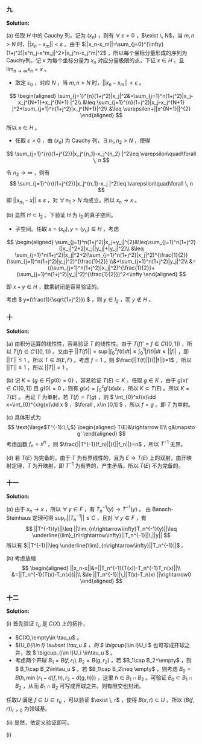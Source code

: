 ### 九

**Solution:**

(a) 任取 $H$ 中的 Cauchy 列，记为 $(x_n)$ ，则有 $\forall \, \varepsilon>0$ ，$\exist \, N$，当 $m,n>N$ 时，$||x_n-x_m||<\varepsilon$ 。由于 $||x_n-x_m||=\sum_{j=0}^{\infty}(1+j^2)|x^n_j-x^m_j|^2>|x_j^n-x_j^m|^2$ ，所以每个坐标分量形成的序列为Cauchy列。记 $x$ 为每个坐标分量为 $x_n$ 对应分量极限的点，下证 $x\in H$ ，且 $\lim_{n\rightarrow\infty}x_n=x$ 。

* 取定 $\varepsilon_0$ ，对应 $N$ ，当 $m,n>N$ 时，$||x_n-x_m||<\varepsilon$ 。

$$
\begin{aligned}
\sum_{j=1}^{n}(1+j^2)|x_j|^2&=\sum_{j=1}^n(1+j^2)|x_j-x_j^{N+1}+x_j^{N+1} |^2\\
&\leq \sum_{j=1}^{n}(1+j^2)|x_j-x_j^{N+1} |^2+\sum_{j=1}^n(1+j^2)|x_j^{N+1}|^2\\
&\leq \varepsilon+||x^{N+1}||^{2}
\end{aligned}
$$

所以 $x\in H$ 。

* 任取 $\varepsilon>0$ ，由 $(x_n)$ 为 Cauchy 列，$\exists\,n_1,n_2>N$ ，使得

$$
\sum_{j=1}^{n}(1+j^{2})|x_j^{n_1}-x_j^{n_2} |^2\leq \varepsilon\quad\forall \, n
$$

令 $n_{2}\rightarrow \infty$ ，则有
$$
\sum_{j=1}^{n}(1+j^{2})|x_j^{n_1}-x_j |^2\leq \varepsilon\quad\forall \, n
$$
 即 $||x_{n_1}-x||\leq\varepsilon$ ，对 $\forall \, n_1>N$ 均成立。所以 $x_n\rightarrow x$ 。

(b) 显然 $H\subset l_2$ 。下验证 $H$ 为 $l_2$ 的真子空间。

* 子空间。任取 $x=(x_n),y=(y_n)\in H$ ，考虑 

$$
\begin{aligned}
\sum_{j=1}^n(1+j^2)|x_j+y_j|^{2}&\leq\sum_{j=1}^n(1+j^2)(|x_j|^2+2|x_j||y_j|+|y_j|^2)\\
&\leq \sum_{j=1}^n(1+j^2)|x_j|^2+2(\sum_{j=1}^n(1+j^2)|x_j|^2)^{\frac{1}{2}}(\sum_{j=1}^n(1+j^2)|y_j|^2)^{\frac{1}{2}}
\\&+\sum_{j=1}^n(1+j^2)|y_j|^2\\
&=((\sum_{j=1}^n(1+j^2)|x_j|^2)^{\frac{1}{2}}+(\sum_{j=1}^n(1+j^2)|y_j|^2)^{\frac{1}{2}})^2<\infty
\end{aligned}
$$

即 $x+y\in H$ ，数乘封闭是容易验证的。

考虑 $  y=(\frac{1}{\sqrt{1+j^2}}) $ ，则 $y\in l_2$ ，而 $y\not\in H$ 。

### 十

**Solution:**

(a) 由积分运算的线性性，容易验证 $T$ 的线性性。由于 $T(f)'=f\in C([0,1])$ ，所以 $T(f)\in C'([0,1])$ 。又由于 $||T(f)||=\sup|\int_0^x f(t)\dd t|\leq \int_0^1|f(t)|\dd t\leq ||f||$ ，即 $||T||\leq1$ 。所以 $T\in B(E,F)$ 。考虑 $f=1$ ，则 $\frac{||T(f)||}{||f||}=1$ ，所以 $||T||\geq 1$ ，所以 $||T||=1$ 。

(b) 记 $K=\{ g\in F \big| g(0)=0 \}$ ，容易验证 $T(E)\subset K$ 。任取 $g\in K$ ，由于 $g(x)'\in C([0,1])$ 且 $g(0)=0$ ，则有 $g(x)=\int_0^xg'(x)\dd x$ ，所以 $K\subset T(E)$ 。所以 $K=T(E)$ 。
	 再证 $T$ 为单射。若 $T(f)=T(g)$ ，则 $ \int_{0}^xf(x)\dd x=\int_{0}^{x}g(x)\dd x $ ，$\forall \, x\in [0,1] $ ，所以 $f=g$ 。即 $T$ 为单射。

(c) 具体形式为
$$
\text{\large$T^{-1}:\,\,$}
\begin{aligned}
T(E)&\rightarrow E\\
g&\mapsto g'
\end{aligned}
$$
考虑函数 $f_n=x^n$ ，则 $\frac{||T^{-1}(f_n)||}{||f_n||}=n$ ，所以 $T^{-1}$ 无界。

(d) 若 $T(E)$ 为完备的，由于 $T$ 为有界线性的，且为 $E\rightarrow T(E)$ 上的双射，由开映射定理，$T$ 为开映射，即 $T^{-1}$ 为有界的，产生矛盾。所以 $T(E)$ 不为完备的。

### 十一

**Solution:**

(a) 由于 $x_n\rightarrow x$ ，所以 $\forall \, y\in F$ ，有 $T_n^{-1}(y)\rightarrow T^{-1}(y)$ 。 由 Banach-Steinhaus 定理可得 $\sup_n||T_n^{-1}||\leq C$ ，且对 $\forall \, y\in F$ ，有
$$
||T^{-1}(y)||\leq ||\lim_{n\rightarrow\infty}T_n^{-1}(y)||\leq \underline{\lim}_{n\rightarrow\infty}||T_n^{-1}||\,||y||
$$
所以有 $||T^{-1}||\leq \underline{\lim}_{n\rightarrow\infty}||T_n^{-1}||$ 。

(b) 考虑放缩
$$
\begin{aligned}
||x_n-x||&=||T_n^{-1}(T(x))-T_n^{-1}T_n(x)||\\
&=||T_n^{-1}(T(x)-T_n(x))||\\
&\le ||T_n^{-1}||\,||T(x)-T_n(x) ||\rightarrow0
\end{aligned}
$$

### 十二

**Solution:**

(i) 首先验证 $\tau_u$ 是 $C(X)$ 上的拓扑，

* $C(X),\empty\in \tau_u$ 。
* $(U_i)_{i\in I} \subset \tau_u $ ，则 $ \bigcup_{i\in I}U_i $ 也可写成开球之并，故 $ \bigcup_{i\in I}U_i \in\tau_u $ 。
* 考虑两个开球 $B_1=B(f,r_1),B_2=B(g,r_2)$ ，若 $B_1\cap B_2=\empty$ ，则 $ B_1\cap B_2\in\tau_u $ 。若 $B_1\cap B_2\neq \empty$ ，则考虑 $B_0=B(h,\min\{ r_1-d(f,h),r_2-d(g,h) \})$ ，这里 $h\in B_1\cap B_2$ 。可验证 $B_0\subset B_1\cap B_2$ ，从而 $B_1\cap B_2$ 可写成开球之并。则有限交也封闭。

任取$U$ 满足 $f\in U\in \tau_u$ ，可以验证 $\exist \, r$ ，使得 $B(x,r)\subset U$ 。所以 $(B(f,r))_{r>0}$ 为领域基。

(ii) 显然，依定义验证即可。

(i)
